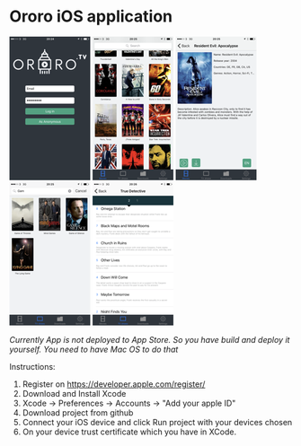 # Ororo iOS application

![Alt text](/screenshots/1.png?raw=250x)
![Alt text](/screenshots/2.png?raw=250x)
![Alt text](/screenshots/3.png?raw=250x)
![Alt text](/screenshots/4.png?raw=250x)
![Alt text](/screenshots/5.png?raw=250x)

*Currently App is not deployed to App Store. So you have build and deploy it yourself.*
*You need to have Mac OS to do that*

Instructions: 
  1. Register on https://developer.apple.com/register/
  2. Download and Install Xcode
  3. Xcode -> Preferences -> Accounts -> "Add your apple ID"
  4. Download project from github
  5. Connect your iOS device and click Run project with your devices chosen
  6. On your device trust certificate which you have in XCode.
